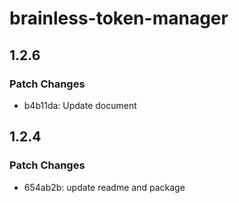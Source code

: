 # brainless-token-manager

## 1.2.6

### Patch Changes

- b4b11da: Update document

## 1.2.4

### Patch Changes

- 654ab2b: update readme and package
